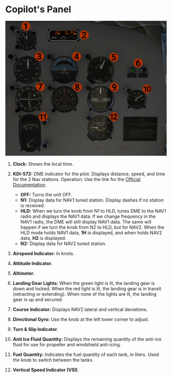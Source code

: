 # Copilot's Panel
![Copilot's Panel](copilot_panel.jpg)

1. **Clock:** Shows the local time.
2. **KDI-572:** DME indicator for the pilot. Displays distance, speed, and time for the 2 Nav stations. Operation:
      Use the link for the [Official Documentation](https://www.bendixking.com/content/dam/bendixking/en/documents/downloads/006-08420-0003_3-kdi-572-pilot-guide.pdf).

    - **OFF:** Turns the unit OFF.
    - **N1:** Display data for NAV1 tuned station. Display dashes if no station is received.
    - **HLD:** When we turn the knob from N1 to HLD, tunes DME to the NAV1 radio and displays the NAV1 data.
      If we change frequency in the NAV1 radio, the DME will still display NAV1 data. The same will happen if we turn the knob from
      N2 to HLD, but for NAV2. When the HLD mode holds NAV1 data, **1H** is displayed, and when holds NAV2 data, **H2** is displayed.
    - **N2:** Display data for NAV2 tuned station.

3. **Airspeed Indicator:** In knots.
4. **Attitude Indicator.**
5. **Altimeter**.
6. **Landing Gear Lights:** When the green light is lit, the landing gear is down and locked. When the red light is lit,
the landing gear is in transit (retracting or extending). When none of the lights are lit, the landing gear is up and secured.
7. **Course Indicator:** Displays NAV2 lateral and vertical deviations.
8. **Directional Gyro:** Use the knob at the left lower corner to adjust.
9. **Turn & Slip Indicator**.
10. **Anti Ice Fluid Quantity:** Displays the remaining quantity of the anti-ice fluid for use for propeller and windshield anti-icing.
11. **Fuel Quantity:** Indicates the fuel quantity of each tank, in liters. Used the knob to switch between the tanks.
12. **Vertical Speed Indicator (VSI)**.